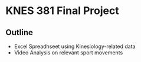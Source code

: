 # KNES 381 Final Project 
## Outline 
* Excel Spreadhseet using Kinesiology-related data
* Video Analysis on relevant sport movements 

 
